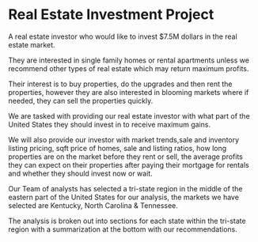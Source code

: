 # Real Estate Investment Project

A real estate investor who would like to invest $7.5M dollars in the real estate market. 

They are interested in single family homes or rental apartments unless we recommend other types of real estate which may return maximum profits. 

Their interest is to buy properties, do the upgrades and then rent the properties, however they are also interested in blooming markets where if needed, they can sell the properties quickly.  

We are tasked with providing our real estate investor with what part of the United States they should invest in to receive maximum gains. 

We will also provide our investor with market trends,sale and inventory listing pricing, sqft price of homes, sale and listing ratios, how long properties are on the market before they rent or sell, the average profits they can expect on their properties after paying their mortgage for rentals and whether they should invest now or wait.

Our Team of analysts has selected a tri-state region in the middle of the eastern part of the United States for our analysis, the markets we have selected are Kentucky, North Carolina & Tennessee. 

The analysis is broken out into sections for each state within the tri-state region with a summarization at the bottom with our recommendations. 
